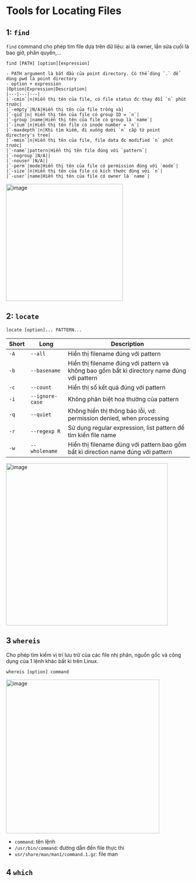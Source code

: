 # Tools for Locating Files

## 1: `find`

`find` command cho phép tìm file dựa trên dữ liệu: ai là owner, lần sửa cuối là bao giờ, phân quyền,...

```
find [PATH] [option][expression]
```

    - PATH argument là bắt đầu của point directory. Có thể dùng `.` để dùng pwd là point directory
    - option + expression
    |Option|Expression|Description|
    |---|---|---|
    |`-cmin`|n|Hiển thị tên của file, có file status đc thay đổi `n` phút trước|
    |`-empty`|N/A|Hiển thị tên của file trống và|
    |`-gid`|n| Hiển thị tên của file có group ID = `n`|
    |`-group`|name|Hiển thị tên của file có group là `name`|
    |`-inum`|n|Hiển thị tên file có inode number = `n`|
    |`-maxdepth`|n|Khi tìm kiếm, đi xuống dưới `n` cấp từ point directory's tree|
    |`-mmin`|n|Hiển thị tên của file, file data đc modified `n` phút trước|
    |`-name`|pattern|Hiển thị tên file đúng với `pattern`|
    |`-nogroup`|N/A||
    |`-nouser`|N/A||
    |`-perm`|mode|Hiển thị tên của file có permission đúng với `mode`|
    |`-size`|n|Hiển thị tên của file có kích thước đúng với `n`|
    |`-user`|name|Hiển thị tên của file có owner là `name`|

<img width="320" alt="image" src="https://user-images.githubusercontent.com/54473576/220805095-f22688d0-6602-472e-8db4-ab10fac26e05.png">

## 2: `locate`

```
locate [option]... PATTERN...
```

| Short | Long            | Description                                                                                |
| ----- | --------------- | ------------------------------------------------------------------------------------------ |
| `-A`  | `--all`         | Hiển thị filename đúng với pattern                                                         |
| `-b`  | `--basename`    | Hiển thị filename đúng với pattern và không bao gồm bất kì directory name đúng với pattern |
| `-c`  | `--count`       | Hiển thị số kết quả đúng với pattern                                                       |
| `-i`  | `--ignore-case` | Không phân biệt hoa thường của pattern                                                     |
| `-q`  | `--quiet`       | Không hiển thị thông báo lỗi, vd: permission denied, when processing                       |
| `-r`  | `--regexp R`    | Sử dụng regular expression, list pattern để tìm kiến file name                             |
| `-w`  | `--wholename`   | Hiển thị filename đúng với pattern bao gồm bất kì direction name đúng với pattern          |

<img width="443" alt="image" src="https://user-images.githubusercontent.com/54473576/220811030-f0ed7152-0366-4a98-947c-600fde464d5d.png">

## 3 `whereis`

Cho phép tìm kiếm vị trí lưu trữ của các file nhị phân, nguồn gốc và công dụng của 1 lệnh khác bất kì trên Linux.

```
whereis [option] command
```

  <img width="420" alt="image" src="https://user-images.githubusercontent.com/54473576/220813560-57dc4cc6-fe4e-456a-a3d3-838016931807.png">

- `command`: tên lệnh
- `/usr/bin/command`: đường dẫn đến file thực thi
- `usr/share/man/man1/command.1.gz`: file man

## 4 `which`
